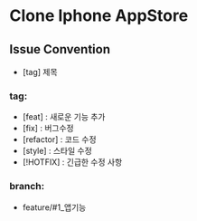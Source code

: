 # Clone Iphone AppStore

## Issue Convention
- [tag] 제목   
   
### tag:
- [feat] : 새로운 기능 추가
- [fix] : 버그수정
- [refactor] : 코드 수정
- [style] : 스타일 수정
- [!HOTFIX] : 긴급한 수정 사항

### branch:
- feature/#1_앱기능
